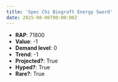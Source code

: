 ```yaml
---
title: 'Spec Chi Biograft Energy Sword'
date: 2025-08-06T00:00:00Z
---
```

- **RAP**: 71800
- **Value**: -1
- **Demand level**: 0
- **Trend**: -1
- **Projected?**: True
- **Hyped?**: True
- **Rare?**: True
